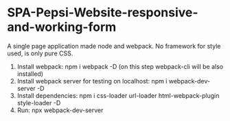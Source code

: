 # SPA-Pepsi-Website-responsive-and-working-form
A single page application made node and webpack. No framework for style used, is only pure CSS.
1. Install webpack: npm i webpack -D (on this step webpack-cli will be also installed)
2. Install webpack server for testing on localhost: npm i webpack-dev-server -D
3. Install dependencies: npm i css-loader url-loader html-webpack-plugin style-loader -D
4. Run: npx webpack-dev-server
